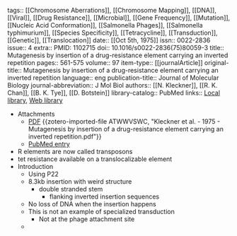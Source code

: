 tags:: [[Chromosome Aberrations]], [[Chromosome Mapping]], [[DNA]], [[Viral]], [[Drug Resistance]], [[Microbial]], [[Gene Frequency]], [[Mutation]], [[Nucleic Acid Conformation]], [[Salmonella Phages]], [[Salmonella typhimurium]], [[Species Specificity]], [[Tetracycline]], [[Transduction]], [[Genetic]], [[Translocation]]
date:: [[Oct 5th, 1975]]
issn:: 0022-2836
issue:: 4
extra:: PMID: 1102715
doi:: 10.1016/s0022-2836(75)80059-3
title:: Mutagenesis by insertion of a drug-resistance element carrying an inverted repetition
pages:: 561-575
volume:: 97
item-type:: [[journalArticle]]
original-title:: Mutagenesis by insertion of a drug-resistance element carrying an inverted repetition
language:: eng
publication-title:: Journal of Molecular Biology
journal-abbreviation:: J Mol Biol
authors:: [[N. Kleckner]], [[R. K. Chan]], [[B. K. Tye]], [[D. Botstein]]
library-catalog:: PubMed
links:: [Local library](zotero://select/library/items/NYX9NGTI), [Web library](https://www.zotero.org/users/6106196/items/NYX9NGTI)

- Attachments
	- [PDF](zotero://select/library/items/ATWWVSWC) {{zotero-imported-file ATWWVSWC, "Kleckner et al. - 1975 - Mutagenesis by insertion of a drug-resistance element carrying an inverted repetition.pdf"}}
	- [PubMed entry](http://www.ncbi.nlm.nih.gov/pubmed/1102715)
- R elements are now called transposons
- tet resistance available on a translocalizable element
- Introduction
	- Using P22
	- 8.3kb insertion with weird structure
		- double stranded stem
			- flanking inverted insertion sequences
	- No loss of DNA when the insertion happens
	- This is not an example of specialized transduction
		- Not at the phage attachment site
	-